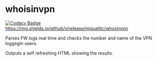 # whoisinvpn 

[![Codacy Badge](https://api.codacy.com/project/badge/Grade/d2378c4c511445ceaea57d55728d51d7)](https://app.codacy.com/gh/migueljtc/whosinvpn?utm_source=github.com&utm_medium=referral&utm_content=migueljtc/whosinvpn&utm_campaign=Badge_Grade)
https://img.shields.io/github/v/release/migueljtc/whosinvpn

Parses FW logs real time and checks the number and name of the VPN loggegIn users.

Outputs a self refreshing HTML showing the results.
